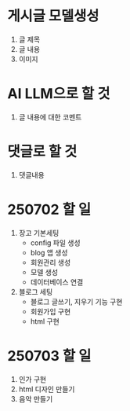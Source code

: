 # 게시글 모델생성
1. 글 제목
2. 글 내용
3. 이미지

# AI LLM으로 할 것
1. 글 내용에 대한 코멘트

# 댓글로 할 것
1. 댓글내용

# 250702 할 일
1. 장고 기본세팅
    - config 파일 생성
    - blog 앱 생성
    - 회원관리 생성
    - 모델 생성
    - 데이터베이스 연결
2. 블로그 세팅
    - 블로그 글쓰기, 지우기 기능 구현
    - 회원가입 구현
    - html 구현

# 250703 할 일

1. 인가 구현
2. html 디자인 만들기
3. 음악 만들기
